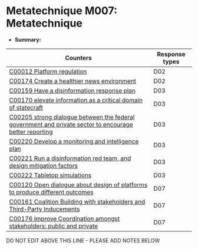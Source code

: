 # Metatechnique M007: Metatechnique

* **Summary:** 


| Counters | Response types |
| -------- | -------------- |
| [C00012 Platform regulation](../../generated_pages/counters/C00012.md) | D02 |
| [C00174 Create a healthier news environment](../../generated_pages/counters/C00174.md) | D02 |
| [C00159 Have a disinformation response plan](../../generated_pages/counters/C00159.md) | D03 |
| [C00170 elevate information as a critical domain of statecraft](../../generated_pages/counters/C00170.md) | D03 |
| [C00205 strong dialogue between the federal government and private sector to encourage better reporting](../../generated_pages/counters/C00205.md) | D03 |
| [C00220 Develop a monitoring and intelligence plan](../../generated_pages/counters/C00220.md) | D03 |
| [C00221 Run a disinformation red team, and design mitigation factors](../../generated_pages/counters/C00221.md) | D03 |
| [C00222 Tabletop simulations](../../generated_pages/counters/C00222.md) | D03 |
| [C00120 Open dialogue about design of platforms to produce different outcomes](../../generated_pages/counters/C00120.md) | D07 |
| [C00161 Coalition Building with stakeholders and Third-Party Inducements](../../generated_pages/counters/C00161.md) | D07 |
| [C00176 Improve Coordination amongst stakeholders: public and private](../../generated_pages/counters/C00176.md) | D07 |



DO NOT EDIT ABOVE THIS LINE - PLEASE ADD NOTES BELOW